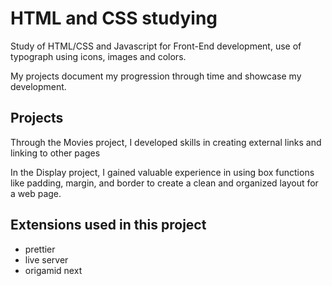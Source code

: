 <h1>HTML and CSS studying</h1>

<p>Study of HTML/CSS and Javascript for Front-End development, use of typograph using icons, images and colors.</p>
<p>My projects document my progression through time and showcase my development.</p>

<h2>Projects</h2>
<p>Through the Movies project, I developed skills in creating external links and linking to other pages</p>
<p>In the Display project, I gained valuable experience in using box functions like padding, margin, and border to create a clean and organized layout for a web page.</p>
<h2>Extensions used in this project</h2>

<ul>
    <li>prettier</li>
    <li>live server</li>
    <li>origamid next</li>
</ul>

